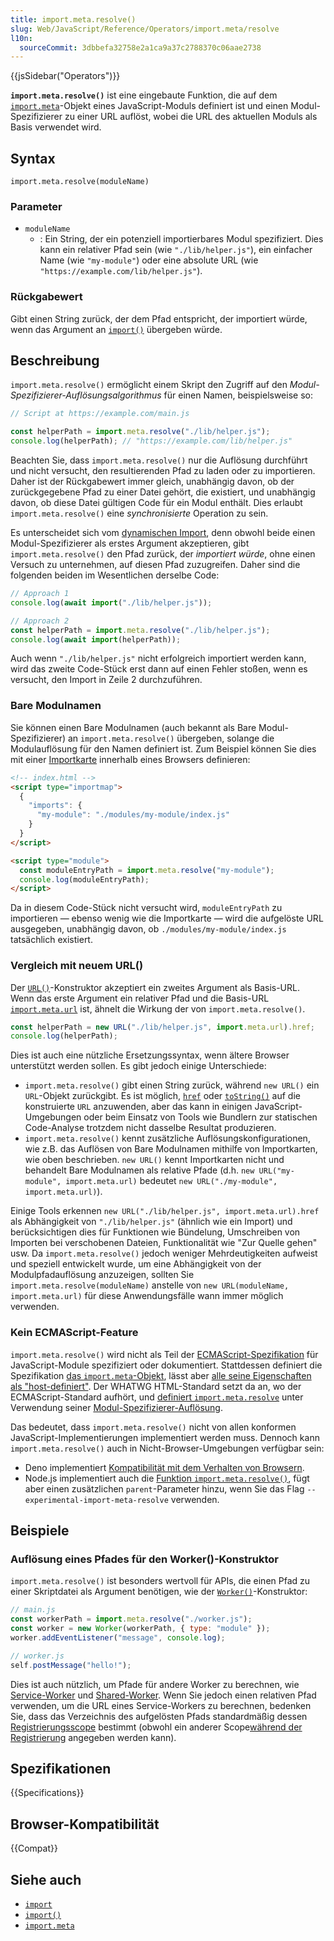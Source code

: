 ```yaml
---
title: import.meta.resolve()
slug: Web/JavaScript/Reference/Operators/import.meta/resolve
l10n:
  sourceCommit: 3dbbefa32758e2a1ca9a37c2788370c06aae2738
---
```


{{jsSidebar("Operators")}}

**`import.meta.resolve()`** ist eine eingebaute Funktion, die auf dem [`import.meta`](/de/docs/Web/JavaScript/Reference/Operators/import.meta)-Objekt eines JavaScript-Moduls definiert ist und einen Modul-Spezifizierer zu einer URL auflöst, wobei die URL des aktuellen Moduls als Basis verwendet wird.

## Syntax

```js-nolint
import.meta.resolve(moduleName)
```

### Parameter

- `moduleName`
  - : Ein String, der ein potenziell importierbares Modul spezifiziert. Dies kann ein relativer Pfad sein (wie `"./lib/helper.js"`), ein einfacher Name (wie `"my-module"`) oder eine absolute URL (wie `"https://example.com/lib/helper.js"`).

### Rückgabewert

Gibt einen String zurück, der dem Pfad entspricht, der importiert würde, wenn das Argument an [`import()`](/de/docs/Web/JavaScript/Reference/Operators/import) übergeben würde.

## Beschreibung

`import.meta.resolve()` ermöglicht einem Skript den Zugriff auf den _Modul-Spezifizierer-Auflösungsalgorithmus_ für einen Namen, beispielsweise so:

```js
// Script at https://example.com/main.js

const helperPath = import.meta.resolve("./lib/helper.js");
console.log(helperPath); // "https://example.com/lib/helper.js"
```

Beachten Sie, dass `import.meta.resolve()` nur die Auflösung durchführt und nicht versucht, den resultierenden Pfad zu laden oder zu importieren. Daher ist der Rückgabewert immer gleich, unabhängig davon, ob der zurückgegebene Pfad zu einer Datei gehört, die existiert, und unabhängig davon, ob diese Datei gültigen Code für ein Modul enthält. Dies erlaubt `import.meta.resolve()` eine _synchronisierte_ Operation zu sein.

Es unterscheidet sich vom [dynamischen Import](/de/docs/Web/JavaScript/Reference/Operators/import), denn obwohl beide einen Modul-Spezifizierer als erstes Argument akzeptieren, gibt `import.meta.resolve()` den Pfad zurück, der _importiert würde_, ohne einen Versuch zu unternehmen, auf diesen Pfad zuzugreifen. Daher sind die folgenden beiden im Wesentlichen derselbe Code:

```js
// Approach 1
console.log(await import("./lib/helper.js"));

// Approach 2
const helperPath = import.meta.resolve("./lib/helper.js");
console.log(await import(helperPath));
```

Auch wenn `"./lib/helper.js"` nicht erfolgreich importiert werden kann, wird das zweite Code-Stück erst dann auf einen Fehler stoßen, wenn es versucht, den Import in Zeile 2 durchzuführen.

### Bare Modulnamen

Sie können einen Bare Modulnamen (auch bekannt als Bare Modul-Spezifizierer) an `import.meta.resolve()` übergeben, solange die Modulauflösung für den Namen definiert ist. Zum Beispiel können Sie dies mit einer [Importkarte](/de/docs/Web/JavaScript/Guide/Modules#importing_modules_using_import_maps) innerhalb eines Browsers definieren:

```html
<!-- index.html -->
<script type="importmap">
  {
    "imports": {
      "my-module": "./modules/my-module/index.js"
    }
  }
</script>

<script type="module">
  const moduleEntryPath = import.meta.resolve("my-module");
  console.log(moduleEntryPath);
</script>
```

Da in diesem Code-Stück nicht versucht wird, `moduleEntryPath` zu importieren — ebenso wenig wie die Importkarte — wird die aufgelöste URL ausgegeben, unabhängig davon, ob `./modules/my-module/index.js` tatsächlich existiert.

### Vergleich mit neuem URL()

Der [`URL()`](/de/docs/Web/API/URL/URL)-Konstruktor akzeptiert ein zweites Argument als Basis-URL. Wenn das erste Argument ein relativer Pfad und die Basis-URL [`import.meta.url`](/de/docs/Web/JavaScript/Reference/Operators/import.meta#value) ist, ähnelt die Wirkung der von `import.meta.resolve()`.

```js
const helperPath = new URL("./lib/helper.js", import.meta.url).href;
console.log(helperPath);
```

Dies ist auch eine nützliche Ersetzungssyntax, wenn ältere Browser unterstützt werden sollen. Es gibt jedoch einige Unterschiede:

- `import.meta.resolve()` gibt einen String zurück, während `new URL()` ein `URL`-Objekt zurückgibt. Es ist möglich, [`href`](/de/docs/Web/API/URL/href) oder [`toString()`](/de/docs/Web/API/URL/toString) auf die konstruierte `URL` anzuwenden, aber das kann in einigen JavaScript-Umgebungen oder beim Einsatz von Tools wie Bundlern zur statischen Code-Analyse trotzdem nicht dasselbe Resultat produzieren.
- `import.meta.resolve()` kennt zusätzliche Auflösungskonfigurationen, wie z.B. das Auflösen von Bare Modulnamen mithilfe von Importkarten, wie oben beschrieben. `new URL()` kennt Importkarten nicht und behandelt Bare Modulnamen als relative Pfade (d.h. `new URL("my-module", import.meta.url)` bedeutet `new URL("./my-module", import.meta.url)`).

Einige Tools erkennen `new URL("./lib/helper.js", import.meta.url).href` als Abhängigkeit von `"./lib/helper.js"` (ähnlich wie ein Import) und berücksichtigen dies für Funktionen wie Bündelung, Umschreiben von Importen bei verschobenen Dateien, Funktionalität wie "Zur Quelle gehen" usw. Da `import.meta.resolve()` jedoch weniger Mehrdeutigkeiten aufweist und speziell entwickelt wurde, um eine Abhängigkeit von der Modulpfadauflösung anzuzeigen, sollten Sie `import.meta.resolve(moduleName)` anstelle von `new URL(moduleName, import.meta.url)` für diese Anwendungsfälle wann immer möglich verwenden.

### Kein ECMAScript-Feature

`import.meta.resolve()` wird nicht als Teil der [ECMAScript-Spezifikation](/de/docs/Web/JavaScript/Reference/JavaScript_technologies_overview#javascript_the_core_language_ecmascript) für JavaScript-Module spezifiziert oder dokumentiert. Stattdessen definiert die Spezifikation [das `import.meta`-Objekt](https://tc39.es/ecma262/multipage/ecmascript-language-expressions.html#prod-ImportMeta), lässt aber [alle seine Eigenschaften als "host-definiert"](https://tc39.es/ecma262/multipage/ecmascript-language-expressions.html#sec-hostgetimportmetaproperties). Der WHATWG HTML-Standard setzt da an, wo der ECMAScript-Standard aufhört, und [definiert `import.meta.resolve`](https://html.spec.whatwg.org/multipage/webappapis.html#hostgetimportmetaproperties) unter Verwendung seiner [Modul-Spezifizierer-Auflösung](https://html.spec.whatwg.org/multipage/webappapis.html#resolve-a-module-specifier).

Das bedeutet, dass `import.meta.resolve()` nicht von allen konformen JavaScript-Implementierungen implementiert werden muss. Dennoch kann `import.meta.resolve()` auch in Nicht-Browser-Umgebungen verfügbar sein:

- Deno implementiert [Kompatibilität mit dem Verhalten von Browsern](https://docs.deno.com/runtime/reference/deno_namespace_apis/#import.meta).
- Node.js implementiert auch die [Funktion `import.meta.resolve()`](https://nodejs.org/docs/latest/api/esm.html#importmetaresolvespecifier), fügt aber einen zusätzlichen `parent`-Parameter hinzu, wenn Sie das Flag `--experimental-import-meta-resolve` verwenden.

## Beispiele

### Auflösung eines Pfades für den Worker()-Konstruktor

`import.meta.resolve()` ist besonders wertvoll für APIs, die einen Pfad zu einer Skriptdatei als Argument benötigen, wie der [`Worker()`](/de/docs/Web/API/Worker/Worker)-Konstruktor:

```js
// main.js
const workerPath = import.meta.resolve("./worker.js");
const worker = new Worker(workerPath, { type: "module" });
worker.addEventListener("message", console.log);
```

```js
// worker.js
self.postMessage("hello!");
```

Dies ist auch nützlich, um Pfade für andere Worker zu berechnen, wie [Service-Worker](/de/docs/Web/API/ServiceWorker) und [Shared-Worker](/de/docs/Web/API/SharedWorker). Wenn Sie jedoch einen relativen Pfad verwenden, um die URL eines Service-Workers zu berechnen, bedenken Sie, dass das Verzeichnis des aufgelösten Pfads standardmäßig dessen [Registrierungsscope](/de/docs/Web/API/ServiceWorkerRegistration/scope) bestimmt (obwohl ein anderer Scope[während der Registrierung](/de/docs/Web/API/ServiceWorkerContainer/register) angegeben werden kann).

## Spezifikationen

{{Specifications}}

## Browser-Kompatibilität

{{Compat}}

## Siehe auch

- [`import`](/de/docs/Web/JavaScript/Reference/Statements/import)
- [`import()`](/de/docs/Web/JavaScript/Reference/Operators/import)
- [`import.meta`](/de/docs/Web/JavaScript/Reference/Operators/import.meta)
